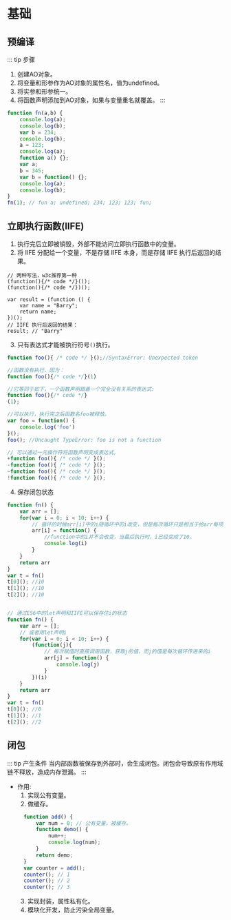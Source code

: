 # 基础
## 预编译
::: tip 步骤
1. 创建AO对象。
2. 将变量和形参作为AO对象的属性名，值为undefined。
3. 将实参和形参统一。
4. 将函数声明添加到AO对象，如果与变量重名就覆盖。
:::
```js
function fn(a,b) {
	console.log(a);
	console.log(b);
	var b = 234;
	console.log(b);
	a = 123;
	console.log(a);
	function a() {};
	var a;
	b = 345;
	var b = function() {};
	console.log(a);
	console.log(b);
}
fn(1); // fun a; undefined; 234; 123; 123; fun;
```

## 立即执行函数(IIFE)
1. 执行完后立即被销毁，外部不能访问立即执行函数中的变量。
2. 将 IIFE 分配给一个变量，不是存储 IIFE 本身，而是存储 IIFE 执行后返回的结果。
```js{2,3}
// 两种写法，w3c推荐第一种
(function(){/* code */}());
(function(){/* code */})();

var result = (function () { 
	var name = "Barry"; 
	return name; 
})(); 
// IIFE 执行后返回的结果：
result; // "Barry"
```
3. 只有表达式才能被执行符号`()`执行。
```js
function foo(){ /* code */ }();//SyntaxError: Unexpected token

//函数没有执行，因为：
function foo(){/* code */}(1)

//它等同于如下，一个函数声明跟着一个完全没有关系的表达式:
function foo(){/* code */}
(1);

//可以执行，执行完之后函数名foo被释放。
var foo = function() {
	console.log('foo')
}();
foo(); //Uncaught TypeError: foo is not a function

// 可以通过一元操作符将函数声明变成表达式。
+function foo(){ /* code */ }();
-function foo(){ /* code */ }();
~function foo(){ /* code */ }();
!function foo(){ /* code */ }();
```
4. 保存闭包状态
```js
function fn() {
	var arr = [];
	for(var i = 0; i < 10; i++) {
		// 循环的时候arr[i]中的i随循环中的i改变，但是每次循环只是相当于给arr每项赋值一个函数
		arr[i] = function() {
			//function中的i并不会改变，当最后执行时，i已经变成了10。
			console.log(i)
		}
	}
	return arr
}
var t = fn()
t[0](); //10
t[1](); //10
t[2](); //10


// 通过ES6中的let声明和IIFE可以保存住i的状态
function fn() {
	var arr = [];
	// 或者用let声明i
	for(var i = 0; i < 10; i++) {
		(function(j){
			// 每次赋值时直接调用函数，获取j的值，而j的值是每次循环传进来的i
			arr[j] = function() {
				console.log(j)
			}
		})(i)
	}
	return arr
}
var t = fn()
t[0](); //0
t[1](); //1
t[2](); //2
```

## 闭包
::: tip 产生条件
当内部函数被保存到外部时，会生成闭包。闭包会导致原有作用域链不释放，造成内存泄漏。
:::
- 作用: 
	1. 实现公有变量。
	2. 做缓存。
  ```js
	function add() {
		var num = 0; // 公有变量，被缓存。
		function demo() {
			num++;
			console.log(num);
		}
		return demo;
	}
	var counter = add();
	counter(); // 1
	counter(); // 2
	counter(); // 3
	```
  3. 实现封装，属性私有化。
  4. 模块化开发，防止污染全局变量。